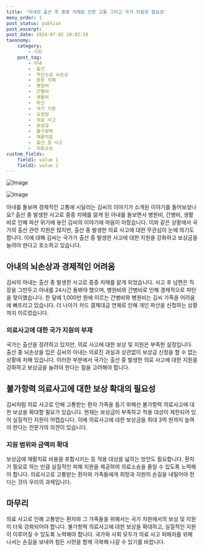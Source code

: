 ```yaml
---
title: '아내의 출산 후 중증 치매로 인한 고통 그리고 국가 지원의 필요성'
menu_order: 1
post_status: publish
post_excerpt: 
post_date: 2024-07-02 20:02:19
taxonomy:
    category:
        - 사회
    post_tag:
        - 아내
        -  출산
        -  저산소성 뇌손상
        -  중증 치매
        -  병원비
        -  간병비
        -  생활비
        -  파산
        -  국가 지원
        -  요양원
        -  의료 사고
        -  보상금
        -  불가항력
        -  재활치료
        -  출산 중 사고
        -  의료소송
custom_fields:
    field1: value 1
    field2: value 2
---
```


![Image](https://imgnews.pstatic.net/image/469/2024/07/02/0000809860_001_20240702043139742.jpg?type=w647)

![Image](https://imgnews.pstatic.net/image/469/2024/07/02/0000809860_002_20240702043139765.png?type=w647)

아내를 돌보며 경제적인 고통에 시달리는 김씨의 이야기가 소개된 이야기를 들어보셨나요? 출산 중 발생한 사고로 중증 치매를 앓게 된 아내를 돌보면서 병원비, 간병비, 생활비로 인해 파산 위기에 놓인 김씨의 이야기에 마음이 아팠습니다. 이와 같은 상황에서 국가의 출산 관련 지원은 많지만, 출산 중 발생한 의료 사고에 대한 무관심이 눈에 띄기도 합니다. 이에 대해 김씨는 국가가 출산 중 발생한 사고에 대한 지원을 강화하고 보상금을 늘려야 한다고 호소하고 있습니다.
## 아내의 뇌손상과 경제적인 어려움
김씨의 아내는 출산 중 발생한 사고로 중증 치매를 앓게 되었습니다. 사고 후 남편은 직장을 그만두고 아내를 24시간 돌봐야 했으며, 병원비와 간병비로 인해 경제적으로 파탄을 맞이했습니다. 한 달에 1,000만 원에 이르는 간병비와 병원비는 김씨 가족을 어려움에 빠뜨리고 있습니다. 더 나아가 카드 결제대금 연체로 인해 개인 파산을 신청하는 상황까지 이르렀습니다.
### 의료사고에 대한 국가 지원의 부재
국가는 출산을 장려하고 있지만, 의료 사고에 대한 보상 및 지원은 부족한 실정입니다. 출산 중 뇌손상을 입은 김씨의 아내는 의료진 과실과 상관없이 보상금 신청을 할 수 없는 상황에 처해 있습니다. 이러한 부분에서 국가는 출산 중 발생한 의료 사고에 대한 지원을 강화하고 보상금을 늘려야 한다는 점을 고려해야 합니다.
## 불가항력 의료사고에 대한 보상 확대의 필요성
김씨처럼 의료 사고로 인해 고통받는 환자 가족을 돕기 위해선 불가항력 의료사고에 대한 보상을 확대할 필요가 있습니다. 현재는 보상금이 부족하고 적용 대상이 제한되어 있어 실질적인 지원이 어렵습니다. 이에 의료사고에 대한 보상금을 최대 3억 원까지 높여야 한다는 전문가의 의견이 있습니다.
### 지원 범위와 금액의 확대
보상금에 재활치료 비용을 포함시키는 등 적용 대상을 넓히는 방안도 필요합니다. 환자가 필요로 하는 만큼 실질적인 피해 지원을 제공하여 의료소송을 줄일 수 있도록 노력해야 합니다. 의료사고로 고통받는 환자와 가족들에게 희망과 지원의 손길을 내밀어야 한다는 것이 우리의 과제입니다.
## 마무리
의료 사고로 인해 고통받는 환자와 그 가족들을 위해서는 국가 차원에서의 보상 및 지원이 더욱 강화되어야 합니다. 불가항력 의료사고에 대한 보상을 확대하고, 실질적인 지원이 이루어질 수 있도록 노력해야 합니다. 국가와 사회 모두가 의료 사고 피해자를 위해 나서는 손길을 보내어 힘든 시련을 함께 극복해 나갈 수 있기를 바랍니다.
